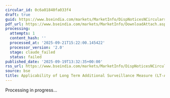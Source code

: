 ```yaml
---
circular_id: 0c6a01840fa033f4
draft: true
guid: https://www.bseindia.com/markets/MarketInfo/DispNoticesNCirculars.aspx?Noticeid={BF079FB7-B19B-4D54-AB0E-1C93389F0D77}&noticeno=20250919-33&dt=09/19/2025&icount=33&totcount=44&flag=0
pdf_url: https://www.bseindia.com/markets/MarketInfo/DownloadAttach.aspx?id=20250919-33&attachedId=93a07e8d-d8ed-43cc-b8a9-b093e553459e
processing:
  attempts: 1
  content_hash: ''
  processed_at: '2025-09-21T15:22:00.145422'
  processor_version: '2.0'
  stage: claude_failed
  status: failed
published_date: '2025-09-19T13:32:35+00:00'
rss_url: https://www.bseindia.com/markets/MarketInfo/DispNoticesNCirculars.aspx?Noticeid={BF079FB7-B19B-4D54-AB0E-1C93389F0D77}&noticeno=20250919-33&dt=09/19/2025&icount=33&totcount=44&flag=0
source: bse
title: Applicability of Long Term Additional Surveillance Measure (LT-ASM)
---
```


Processing in progress...